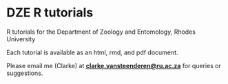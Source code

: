 # DZE R tutorials

R tutorials for the Department of Zoology and Entomology, Rhodes University

Each tutorial is available as an html, rmd, and pdf document.

Please email me (Clarke) at **clarke.vansteenderen@ru.ac.za** for queries or suggestions.
